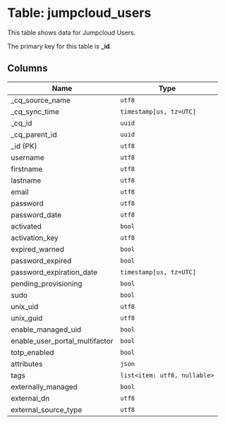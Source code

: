 # Table: jumpcloud_users

This table shows data for Jumpcloud Users.

The primary key for this table is **_id**.

## Columns

| Name          | Type          |
| ------------- | ------------- |
|_cq_source_name|`utf8`|
|_cq_sync_time|`timestamp[us, tz=UTC]`|
|_cq_id|`uuid`|
|_cq_parent_id|`uuid`|
|_id (PK)|`utf8`|
|username|`utf8`|
|firstname|`utf8`|
|lastname|`utf8`|
|email|`utf8`|
|password|`utf8`|
|password_date|`utf8`|
|activated|`bool`|
|activation_key|`utf8`|
|expired_warned|`bool`|
|password_expired|`bool`|
|password_expiration_date|`timestamp[us, tz=UTC]`|
|pending_provisioning|`bool`|
|sudo|`bool`|
|unix_uid|`utf8`|
|unix_guid|`utf8`|
|enable_managed_uid|`bool`|
|enable_user_portal_multifactor|`bool`|
|totp_enabled|`bool`|
|attributes|`json`|
|tags|`list<item: utf8, nullable>`|
|externally_managed|`bool`|
|external_dn|`utf8`|
|external_source_type|`utf8`|
